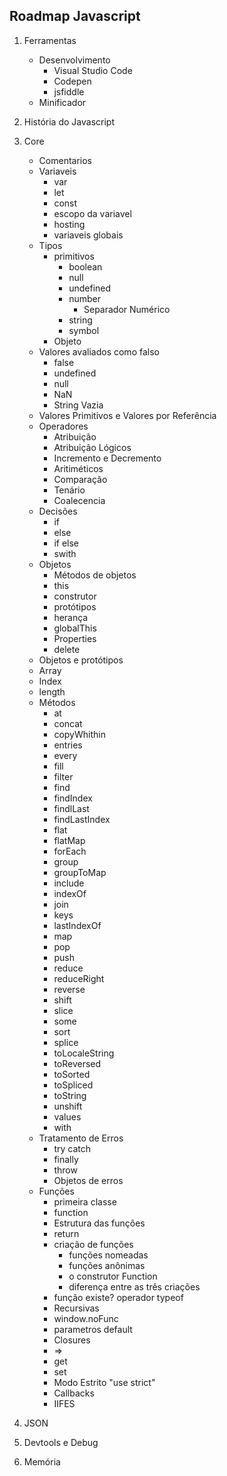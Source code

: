 ## Roadmap Javascript
1. Ferramentas
   - Desenvolvimento
      - Visual Studio Code
      - Codepen
      - jsfiddle
   - Minificador

3. História do Javascript
4. Core
   - Comentarios
   - Variaveis
     - var
     - let
     - const
     - escopo da variavel
     - hosting
     - variaveis globais
   - Tipos
     - primitivos
       - boolean
       - null
       - undefined
       - number
         - Separador Numérico 
       - string
       - symbol
     - Objeto
   - Valores avaliados como falso
     - false
     - undefined
     - null
     - NaN
     - String Vazia
   - Valores Primitivos e Valores por Referência 
   - Operadores
     - Atribuição
     - Atribuição Lógicos
     - Incremento e Decremento
     - Aritiméticos
     - Comparação
     - Tenário
     - Coalecencia 
   - Decisões
     - if
     - else
     - if else
     - swith
   - Objetos
     - Métodos de objetos
     - this
     - construtor
     - protótipos
     - herança
     - globalThis
     - Properties 
     - delete
   - Objetos e protótipos
   - Array
   - Index
   - length
   - Métodos
     - at
     - concat
     - copyWhithin
     - entries
     - every
     - fill
     - filter
     - find
     - findIndex
     - findlLast 
     - findLastIndex
     - flat
     - flatMap
     - forEach
     - group
     - groupToMap
     - include
     - indexOf
     - join
     - keys
     - lastIndexOf
     - map
     - pop
     - push
     - reduce
     - reduceRight
     - reverse
     - shift
     - slice
     - some
     - sort
     - splice
     - toLocaleString
     - toReversed
     - toSorted
     - toSpliced
     - toString
     - unshift
     - values
     - with
   - Tratamento de Erros
     - try catch
     - finally
     - throw
     - Objetos de erros
   - Funções
     - primeira classe
     - function
     - Estrutura das funções
     - return
     - criação de funções
       - funções nomeadas
       - funções anônimas
       - o construtor Function 
       - diferença entre as três criações 
     - função existe? operador typeof
     - Recursivas 
     - window.noFunc
     - parametros default
     - Closures 
     - =>
     - get
     - set
     - Modo Estrito "use strict"
     - Callbacks
     - IIFES   
4. JSON
10. Devtools e Debug
99. Memória
